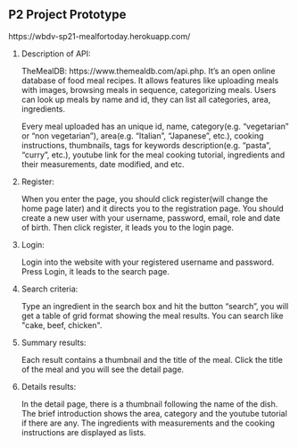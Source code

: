 <h2>P2 Project Prototype</h2>

<p>https://wbdv-sp21-mealfortoday.herokuapp.com/</p>

<ol>
 <li>Description of API:
<p>TheMealDB: https://www.themealdb.com/api.php. It’s an open online database of food meal recipes. It allows features like uploading meals with images, browsing meals in sequence, categorizing meals. Users can look up meals by name and id, they can list all categories, area, ingredients.</p>
 </li>

<p>Every meal uploaded has an unique id, name, category(e.g. “vegetarian” or “non vegetarian”), area(e.g. “Italian”, “Japanese”, etc.), cooking instructions, thumbnails, tags for keywords description(e.g. “pasta”, “curry”, etc.), youtube link for the meal cooking tutorial, ingredients and their measurements, date modified, and etc.
  </p>

<li>Register:
<p>When you enter the page, you should click register(will change the home page later) and it directs you to the registration page. You should create a new user with your username, password, email, role and date of birth. Then click register, it leads you to the login page.</p>
  </li>

<li>Login:
<p>Login into the website with your registered username and password. Press Login, it leads to the search page.</p>
  </li>

<li>Search criteria:
<p>Type an ingredient in the search box and hit the button “search”, you will get a table of grid format showing the meal results. You can search like "cake, beef, chicken".</p>
</li>

  <li>
Summary results:
<p>Each result contains a thumbnail and the title of the meal. Click the title of the meal and you will see the detail page.</p>
</li>
<li>
Details results:
<p>In the detail page, there is a thumbnail following the name of the dish. The brief introduction shows the area, category and the youtube tutorial if there are any. The ingredients with measurements and the cooking instructions are displayed as lists.</p>
</li>

</ol>
